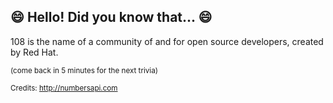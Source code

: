 ## :smile: Hello! Did you know that... :smile:
108 is the name of a community of and for open source developers, created by Red Hat.

<sup>(come back in 5 minutes for the next trivia)</sup>


<sup>Credits: http://numbersapi.com</sup>
